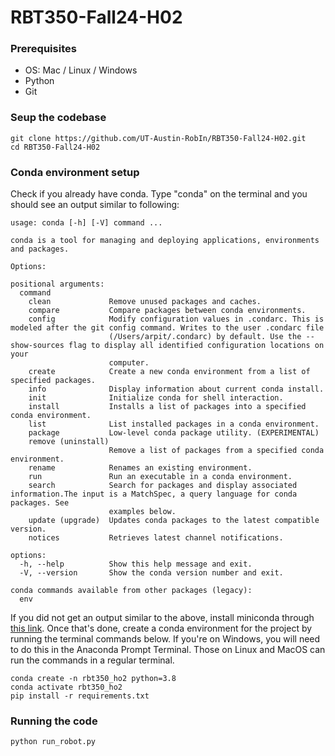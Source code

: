 # RBT350-Fall24-H02

### Prerequisites
* OS: Mac / Linux / Windows
* Python
* Git

### Seup the codebase
```
git clone https://github.com/UT-Austin-RobIn/RBT350-Fall24-H02.git
cd RBT350-Fall24-H02
```

### Conda environment setup
Check if you already have conda. Type "conda" on the terminal and you should see an output similar to following:
```
usage: conda [-h] [-V] command ...

conda is a tool for managing and deploying applications, environments and packages.

Options:

positional arguments:
  command
    clean             Remove unused packages and caches.
    compare           Compare packages between conda environments.
    config            Modify configuration values in .condarc. This is modeled after the git config command. Writes to the user .condarc file
                      (/Users/arpit/.condarc) by default. Use the --show-sources flag to display all identified configuration locations on your
                      computer.
    create            Create a new conda environment from a list of specified packages.
    info              Display information about current conda install.
    init              Initialize conda for shell interaction.
    install           Installs a list of packages into a specified conda environment.
    list              List installed packages in a conda environment.
    package           Low-level conda package utility. (EXPERIMENTAL)
    remove (uninstall)
                      Remove a list of packages from a specified conda environment.
    rename            Renames an existing environment.
    run               Run an executable in a conda environment.
    search            Search for packages and display associated information.The input is a MatchSpec, a query language for conda packages. See
                      examples below.
    update (upgrade)  Updates conda packages to the latest compatible version.
    notices           Retrieves latest channel notifications.

options:
  -h, --help          Show this help message and exit.
  -V, --version       Show the conda version number and exit.

conda commands available from other packages (legacy):
  env
```

If you did not get an output similar to the above, install miniconda through [this link](https://docs.anaconda.com/miniconda/#quick-command-line-install). Once that's done, create a conda environment for the project by running the terminal commands below. If you're on Windows, you will need to do this in the Anaconda Prompt Terminal. Those on Linux and MacOS can run the commands in a regular terminal. 

```
conda create -n rbt350_ho2 python=3.8
conda activate rbt350_ho2
pip install -r requirements.txt
```

### Running the code
```
python run_robot.py
```
